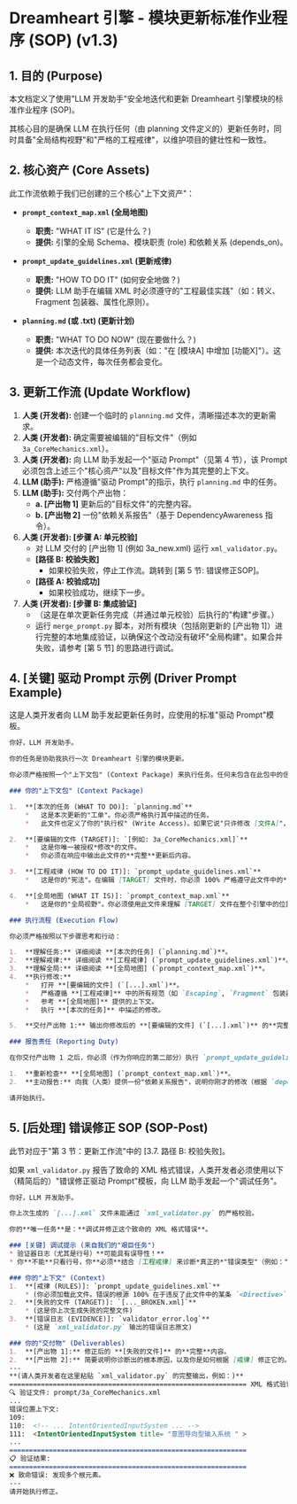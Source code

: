 # Dreamheart 引擎 - 模块更新标准作业程序 (SOP) (v1.3)

## 1. 目的 (Purpose)

本文档定义了使用"LLM 开发助手"安全地迭代和更新 Dreamheart 引擎模块的标准作业程序 (SOP)。

其核心目的是确保 LLM 在执行任何（由 planning 文件定义的）更新任务时，同时具备"全局结构视野"和"严格的工程戒律"，以维护项目的健壮性和一致性。

## 2. 核心资产 (Core Assets)

此工作流依赖于我们已创建的三个核心"上下文资产"：

*   **`prompt_context_map.xml` (全局地图)**
    *   **职责:** "WHAT IT IS" (它是什么？)
    *   **提供:** 引擎的全局 Schema、模块职责 (role) 和依赖关系 (depends_on)。

*   **`prompt_update_guidelines.xml` (更新戒律)**
    *   **职责:** "HOW TO DO IT" (如何安全地做？)
    *   **提供:** LLM 助手在编辑 XML 时必须遵守的"工程最佳实践"（如：转义、Fragment 包装器、属性化原则）。

*   **`planning.md` (或 .txt) (更新计划)**
    *   **职责:** "WHAT TO DO NOW" (现在要做什么？)
    *   **提供:** 本次迭代的具体任务列表（如："在 [模块A] 中增加 [功能X]"）。这是一个动态文件，每次任务都会变化。

## 3. 更新工作流 (Update Workflow)

1.  **人类 (开发者):** 创建一个临时的 `planning.md` 文件，清晰描述本次的更新需求。
2.  **人类 (开发者):** 确定需要被编辑的"目标文件"（例如 `3a_CoreMechanics.xml`）。
3.  **人类 (开发者):** 向 LLM 助手发起一个"驱动 Prompt"（见第 4 节），该 Prompt 必须包含上述三个"核心资产"以及"目标文件"作为其完整的上下文。
4.  **LLM (助手):** 严格遵循"驱动 Prompt"的指示，执行 `planning.md` 中的任务。
5.  **LLM (助手):** 交付两个产出物：
    *   **a. [产出物 1]** 更新后的"目标文件"的完整内容。
    *   **b. [产出物 2]** 一份"依赖关系报告"（基于 DependencyAwareness 指令）。
6.  **人类 (开发者): [步骤 A: 单元校验]**
    *   对 LLM 交付的 [产出物 1] (例如 3a_new.xml) 运行 `xml_validator.py`。
    *   **[路径 B: 校验失败]**
        *   如果校验失败，停止工作流。跳转到 [第 5 节: 错误修正SOP]。
    *   **[路径 A: 校验成功]**
        *   如果校验成功，继续下一步。
7.  **人类 (开发者): [步骤 B: 集成验证]**
    *   （这是在单次更新任务完成（并通过单元校验）后执行的"构建"步骤。）
    *   运行 `merge_prompt.py` 脚本，对所有模块（包括刚更新的 [产出物 1]）进行完整的本地集成验证，以确保这个改动没有破坏"全局构建"。如果合并失败，请参考 [第 5 节] 的思路进行调试。

## 4. [关键] 驱动 Prompt 示例 (Driver Prompt Example)

这是人类开发者向 LLM 助手发起更新任务时，应使用的标准"驱动 Prompt"模板。

```markdown
你好，LLM 开发助手。

你的任务是协助我执行一次 Dreamheart 引擎的模块更新。

你必须严格按照一个"上下文包" (Context Package) 来执行任务。任何未包含在此包中的信息都应被忽略。

### 你的"上下文包" (Context Package)

1.  **[本次的任务 (WHAT TO DO)]: `planning.md`**
    *   这是本次更新的"工单"。你必须严格执行其中描述的任务。
    *   此文件也定义了你的"执行权" (Write Access)。如果它说"只许修改 [文件A]"，你就绝不能修改 [文件B]。

2.  **[要编辑的文件 (TARGET)]: `[例如: 3a_CoreMechanics.xml]`**
    *   这是你唯一被授权*修改*的文件。
    *   你必须在响应中输出此文件的**完整**更新后内容。

3.  **[工程戒律 (HOW TO DO IT)]: `prompt_update_guidelines.xml`**
    *   这是你的"宪法"。在编辑 [TARGET] 文件时，你必须 100% 严格遵守此文件中的**所有** `<Directive>` 指令（包括 `StrictXMLRules` 和 `SchemaBestPractices`）。

4.  **[全局地图 (WHAT IT IS)]: `prompt_context_map.xml`**
    *   这是你的"全局视野"。你必须使用此文件来理解 [TARGET] 文件在整个引擎中的位置、职责 (role) 和依赖关系 (depends_on)。

### 执行流程 (Execution Flow)

你必须严格按照以下步骤思考和行动：

1.  **理解任务:** 详细阅读 **[本次的任务] (`planning.md`)**。
2.  **理解戒律:** 详细阅读 **[工程戒律] (`prompt_update_guidelines.xml`)**。
3.  **理解全局:** 详细阅读 **[全局地图] (`prompt_context_map.xml`)**。
4.  **执行修改:**
    *   打开 **[要编辑的文件] (`[...].xml`)**。
    *   严格遵循 **[工程戒律]** 中的所有规范（如 `Escaping`, `Fragment` 包装器, `Attribute-ization`）。
    *   参考 **[全局地图]** 提供的上下文。
    *   执行 **[本次的任务]** 中描述的修改。

5.  **交付产出物 1:** 输出你修改后的 **[要编辑的文件] (`[...].xml`)** 的**完整**内容。

### 报告责任 (Reporting Duty)

在你交付产出物 1 之后，你必须（作为你响应的第二部分）执行 `prompt_update_guidelines.xml` 中的 `DependencyAwareness` 指令：

1.  **重新检查** **[全局地图] (`prompt_context_map.xml`)**。
2.  **主动报告:** 向我（人类）提供一份"依赖关系报告"，说明你刚才的修改（根据 `depends_on` 属性）可能会对哪些其他模块产生影响，并建议我在未来的 `planning` 中考虑它们。

请开始执行。
```

## 5. [后处理] 错误修正 SOP (SOP-Post)

此节对应于"第 3 节：更新工作流"中的 [3.7. 路径 B: 校验失败]。

如果 `xml_validator.py` 报告了致命的 XML 格式错误，人类开发者必须使用以下（精简后的）"错误修正驱动 Prompt"模板，向 LLM 助手发起一个"调试任务"。

```markdown
你好，LLM 开发助手。

你上次生成的 `[...].xml` 文件未能通过 `xml_validator.py` 的严格校验。

你的**唯一任务**是：**调试并修正这个致命的 XML 格式错误**。

### [关键] 调试提示 (来自我们的"艰巨任务")
* 验证器日志（尤其是行号）**可能具有误导性！**
* 你**不能**只看行号，你**必须**结合 [工程戒律] 来诊断*真正的*"错误类型"（例如："诊断：非法转义"或"诊断：缺少 <Fragment> 包装器"）。

### 你的"上下文" (Context)
1.  **[戒律 (RULES)]: `prompt_update_guidelines.xml`**
    * (你必须加载此文件。错误的根源 100% 在于违反了此文件中的某条 `<Directive>`)
2.  **[失败的文件 (TARGET)]: `[..._BROKEN.xml]`**
    * (这是你上次生成失败的完整文件)
3.  **[错误日志 (EVIDENCE)]: `validator_error.log`**
    * (这是 `xml_validator.py` 输出的错误日志原文)

### 你的"交付物" (Deliverables)
1.  **[产出物 1]:** 修正后的 **[失败的文件]** 的**完整**内容。
2.  **[产出物 2]:** 简要说明你诊断出的根本原因，以及你是如何根据 [戒律] 修正它的。
---
**(请人类开发者在这里粘贴 `xml_validator.py` 的完整输出，例如：)**
============================================================ XML 格式验证工具 v1.0
🔍 验证文件: prompt/3a_CoreMechanics.xml 
... 
错误位置上下文: 
109: 
110:  <!-- ... IntentOrientedInputSystem ... --> 
111:  <IntentOrientedInputSystem title= "意图导向型输入系统 " > 
... 
============================================================ 
📋 验证结果: 
============================================================ 
❌ 致命错误: 发现多个根元素。
---
请开始执行修正。
```